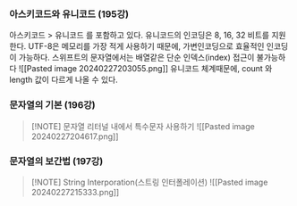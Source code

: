 ### 아스키코드와 유니코드 (195강)
아스키코드 > 유니코드 를 포함하고 있다. 유니코드의 인코딩은 8, 16, 32 비트를 지원한다. 
UTF-8은 메모리를 가장 적게 사용하기 때문에, 가변인코딩으로 효율적인 인코딩이 가능하다.
스위프트의 문자열에서는 배열같은 단순 인덱스(index) 접근이 불가능하다
![[Pasted image 20240227203055.png]]
유니코드 체계때문에, count 와 length 값이 다르게 나올 수 있다. 
### 문자열의 기본 (196강)
> [!NOTE] 문자열 리터널 내에서 특수문자 사용하기
> ![[Pasted image 20240227204617.png]]
### 문자열의 보간법 (197강)
> [!NOTE] String Interporation(스트링 인터폴레이션)
> ![[Pasted image 20240227215333.png]]
